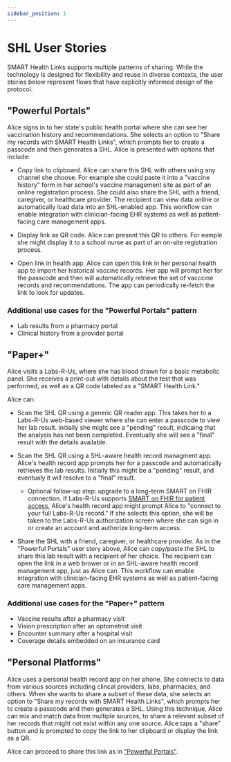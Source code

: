 ```yaml
---
sidebar_position: 1
---
```


# SHL User Stories

SMART Health Links supports multiple patterns of sharing. While the technology
is designed for flexibility and reuse in diverse contexts, the user stories
below represent flows that have explicitly informed design of the protocol.


## "Powerful Portals"

Alice signs in to her state's public health portal where she can see her 
vaccination history and recommendations. She selects an option to "Share my
records with SMART Health Links", which prompts her to create a passcode
and then generates a SHL. Alice is presented with options that include:

* Copy link to clipboard.
Alice can share this SHL with others using any channel she choose. For example
she could paste it into a "vaccine history" form in her school's vaccine
management site as part of an online registration process. She could also share
the SHL with a friend, caregiver, or healthcare provider. The recipient can view
data online or automatically load data into an SHL-enabled app. This workflow
can enable integration with clinician-facing EHR systems as well as
patient-facing care management apps.

* Display link as QR code.
Alice can present this QR to others. For eample she might display it to a school
nurse as part of an on-site registration process.

* Open link in health app.
Alice can open this link in her personal health app to import her historical vaccine
records. Her app will prompt her for the passcode and then will automatically 
retrieve the set of vacccine records and recommendations. The app can periodically
re-fetch the link to look for updates.

### Additional use cases for the "Powerful Portals" pattern

* Lab results from a pharmacy portal
* Clinical history from a provider portal


## "Paper+"

Alice visits a Labs-R-Us, where she has blood drawn for a basic metabolic panel.
She receives a print-out with details about the test that was performed, as well
as a QR code labeled as a "SMART Health Link." 

Alice can:

* Scan the SHL QR using a generic QR reader app.
This takes her to a Labs-R-Us web-based viewer where she can enter a passcode to view her lab
result. Initially she might see a "pending" result, indicaing that the analysis
has not been completed. Eventually she will see a "final" result with the
details available.

* Scan the SHL QR using a SHL-aware health record managment app.
Alice's health record app prompts her for a passcode and automatically retrieves the lab
results. Initially this might be a "pending" result, and eventualy it will
resolve to a "final" result.

  * Optional follow-up step: upgrade to a long-term SMART on FHIR connection.
  If Labs-R-Us supports [SMART on FHIR for patient
  access](https://hl7.org/fhir/smart-app-launch/), Alice's health record app
  might prompt Alice to "connect to your full Labs-R-Us record." If she selects
  this option, she will be taken to the Labs-R-Us authorization screen where she
  can sign in or create an account and authorize long-term access.

* Share the SHL with a friend, caregiver, or healthcare provider.
As in the "Powerful Portals" user story above, Alice can copy/paste the SHL to
share this lab result with a recipient of her choice. The recipient can open the
link in a web brower or in an SHL-aware health record management app, just as
Alice can. This workflow can enable integration with clinician-facing EHR
systems as well as patient-facing care management apps.

### Additional use cases for the "Paper+" pattern

* Vaccine results after a pharmacy visit
* Vision prescription after an optometrist visit
* Encounter summary after a hospital visit
* Coverage details embedded on an insurance card


## "Personal Platforms" 

Alice uses a personal health record app on her phone. She connects to data from
various sources including clincal providers, labs, pharmacies, and others. When
she wants to share a subset of these data, she selects an option to "Share my
records with SMART Health Links", which prompts her to create a passcode and
then generates a SHL. Using this technique, Alice can mix and match data from
multiple sources, to share a relevant subset of her records that might not exist
within any one source. Alice taps a "share" button and is prompted to copy the
link to her clipboard or display the link as a QR.

Alice can proceed to share this link as in ["Powerful Portals"](#powerful-portals).
